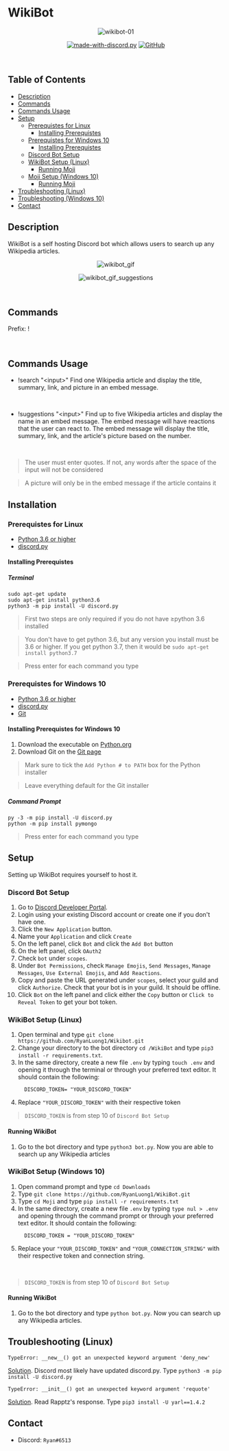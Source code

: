# WikiBot

<div align="center">

![wikibot-01](https://user-images.githubusercontent.com/47546985/131376133-50686d05-495c-4321-b6f8-6ffa0e579808.jpg)

[![made-with-discord.py](https://img.shields.io/badge/Made%20with-Discord.py-orange)](https://discordpy.readthedocs.io/en/latest/)
[![GitHub](https://img.shields.io/github/license/RyanLuong1/Moji)](https://github.com/RyanLuong1/WikiBot/blob/master/LICENSE)

</div>
</br>

## Table of Contents
* [Description](https://github.com/RyanLuong1/WikiBot#description)
* [Commands](https://github.com/RyanLuong1/WikiBot#commands)
* [Commands Usage](https://github.com/RyanLuong1/WikiBot#commands-usage)
* [Setup](https://github.com/RyanLuong1/WikiBot#setup)
   * [Prerequistes for Linux](https://github.com/RyanLuong1/WikiBot#prerequistes-for-linux)
      * [Installing Prerequistes](https://github.com/RyanLuong1/WikiBot#installing-prerequistes)
   * [Prerequistes for Windows 10](https://github.com/RyanLuong1/WikiBot#prerequistes-for-windows-10)
      * [Installing Prerequistes](https://github.com/RyanLuong1/WikiBot#installing-prerequistes-1)
   * [Discord Bot Setup](https://github.com/RyanLuong1/WikiBot#discord-bot-setup)
   * [WikiBot Setup (Linux)](https://github.com/RyanLuong1/WikiBot#wikibot-setup-linux)
      * [Running Moji](https://github.com/RyanLuong1/WikiBot#running-wikibot)
   * [Moji Setup (Windows 10)](https://github.com/RyanLuong1/WikiBot#wikibot-setup-windows-10)
      * [Running Moji](https://github.com/RyanLuong1/WikiBot#running-wikibot-1)
* [Troubleshooting (Linux)](https://github.com/RyanLuong1/WikiBot#troubleshooting-linux)
* [Troubleshooting (Windows 10)](https://github.com/RyanLuong1/WikiBot#troubleshooting-windows-10)
* [Contact](https://github.com/RyanLuong1/WikiBot#contact)

## Description

WikiBot is a self hosting Discord bot which allows users to search up any Wikipedia articles.

<div align="center">

![wikibot_gif](https://user-images.githubusercontent.com/47546985/131381693-a3a5dbc2-7531-4214-a76a-123b440f3227.gif)

![wikibot_gif_suggestions](https://user-images.githubusercontent.com/47546985/131396776-e0087046-0b6e-4ff4-8020-3e6f1f245550.gif)

</div>
</br>

## Commands
Prefix: !

</br>

## Commands Usage
*   !search "\<input>"
     Find one Wikipedia article and display the title, summary, link, and picture in an embed message.
</br>

*   !suggestions "\<input>"
     Find up to five Wikipedia articles and display the name in an embed message. The embed message will have reactions that the user can react to. The embed message will display the title, summary, link, and the article's picture based on the number.
</br>

> The user must enter quotes. If not, any words after the space of the input will not be considered 

> A picture will only be in the embed message if the article contains it

## Installation

### Prerequistes for Linux
* [Python 3.6 or higher](https://www.python.org/downloads/)
* [discord.py](https://github.com/Rapptz/discord.py)

#### Installing Prerequistes

##### Terminal
```
sudo apt-get update
sudo apt-get install python3.6
python3 -m pip install -U discord.py
```

>First two steps are only required if you do not have ≥python 3.6 installed

>You don't have to get python 3.6, but any version you install must be 3.6 or higher. If you get python 3.7, then it would be ```sudo apt-get install python3.7``` 

>Press enter for each command you type

### Prerequistes for Windows 10
* [Python 3.6 or higher](https://www.python.org/downloads/)
* [discord.py](https://github.com/Rapptz/discord.py)
* [Git](https://git-scm.com/downloads)

#### Installing Prerequistes for Windows 10

1. Download the executable on [Python.org](https://www.python.org/downloads/)
2. Download Git on the [Git page](https://git-scm.com/downloads)

>Mark sure to tick the ```Add Python # to PATH``` box for the Python installer

>Leave everything default for the Git installer

##### Command Prompt
```
py -3 -m pip install -U discord.py
python -m pip install pymongo
```

>Press enter for each command you type

## Setup
Setting up WikiBot requires yourself to host it.


### Discord Bot Setup
1. Go to [Discord Developer Portal](https://discord.com/developers). 
2. Login using your existing Discord account or create one if you don't have one.
3. Click the ```New Application``` button.
4. Name your ```Application``` and click ```Create```
5. On the left panel, click ```Bot``` and click the ```Add Bot``` button
6. On the left panel, click ```OAuth2```
7. Check ```bot``` under ```scopes```.
8. Under ```Bot Permissions```, check ```Manage Emojis```, ```Send Messages```, ```Manage Messages```, ```Use External Emojis```, and ```Add Reactions```.
9. Copy and paste the URL generated under ```scopes```, select your guild and click ```Authorize```. Check that your bot is in your guild. It should be offline.
10. Click ```Bot``` on the left panel and click either the ```Copy``` button or ```Click to Reveal Token``` to get your bot token.

### WikiBot Setup (Linux)
1. Open terminal and type ```git clone https://github.com/RyanLuong1/Wikibot.git```
2. Change your directory to the bot directory ```cd /WikiBot``` and type ```pip3 install -r requirements.txt```.
3. In the same directory, create a new file ```.env``` by typing ```touch .env``` and opening it through the terminal or through your preferred text editor. It should contain the following:
   ```
     DISCORD_TOKEN= "YOUR_DISCORD_TOKEN"
   ```
4. Replace ```"YOUR_DISCORD_TOKEN"``` with their respective token

>```DISCORD_TOKEN``` is from step 10 of ```Discord Bot Setup```


#### Running WikiBot
1. Go to the bot directory and type ```python3 bot.py```. Now you are able to search up any Wikipedia articles


### WikiBot Setup (Windows 10)
1. Open command prompt and type ```cd Downloads```
2. Type ```git clone https://github.com/RyanLuong1/WikiBot.git``` 
3. Type ```cd Moji``` and type ```pip install -r requirements.txt```
4. In the same directory, create a new file ```.env``` by typing ```type nul > .env``` and opening through the command prompt or through your preferred text editor. It should contain the following:
    ```
      DISCORD_TOKEN = "YOUR_DISCORD_TOKEN"
    ```
5. Replace your ```"YOUR_DISCORD_TOKEN"``` and ```"YOUR_CONNECTION_STRING"``` with their respective token and connection string.
</br>

>```DISCORD_TOKEN``` is from step 10 of ```Discord Bot Setup```

#### Running WikiBot
1. Go to the bot directory and type ```python bot.py```. Now you can search up any Wikipedia articles.

## Troubleshooting (Linux)

```TypeError: __new__() got an unexpected keyword argument 'deny_new'```

[Solution](https://stackoverflow.com/questions/63027848/discord-py-glitch-or-random-error-typeerror-new-got-an-unexpected-keywor). Discord most likely have updated discord.py. Type ```python3 -m pip install -U discord.py```

```TypeError: __init__() got an unexpected keyword argument 'requote'```

[Solution](https://github.com/Rapptz/discord.py/issues/5162). Read Rapptz's response. Type ```pip3 install -U yarl==1.4.2```

## Contact
* Discord: ```Ryаn#6513``` 
